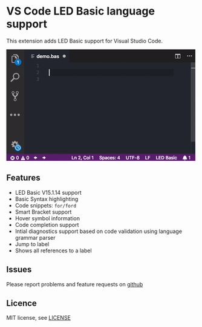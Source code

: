 # VS Code LED Basic language support

This extension adds LED Basic support for Visual Studio Code.

![](gh/auto_complete.gif)

## Features
- LED Basic V15.1.14 support
- Basic Syntax highlighting
- Code snippets: `for/ford`
- Smart Bracket support
- Hover symbol information
- Code completion support
- Intial diagnostics support based on code validation using language grammar parser
- Jump to label
- Shows all references to a label

## Issues
Please report problems and feature requests on [github](https://github.com/Gamadril/led-basic-vscode/issues)

## Licence
MIT license, see [LICENSE](./LICENSE)


